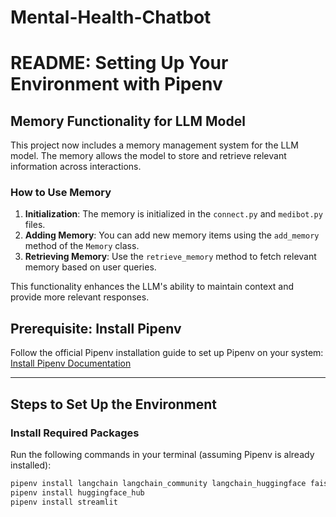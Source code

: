 # Mental-Health-Chatbot
# README: Setting Up Your Environment with Pipenv

## Memory Functionality for LLM Model
This project now includes a memory management system for the LLM model. The memory allows the model to store and retrieve relevant information across interactions.

### How to Use Memory
1. **Initialization**: The memory is initialized in the `connect.py` and `medibot.py` files.
2. **Adding Memory**: You can add new memory items using the `add_memory` method of the `Memory` class.
3. **Retrieving Memory**: Use the `retrieve_memory` method to fetch relevant memory based on user queries.

This functionality enhances the LLM's ability to maintain context and provide more relevant responses.


## Prerequisite: Install Pipenv
Follow the official Pipenv installation guide to set up Pipenv on your system:  
[Install Pipenv Documentation](https://pipenv.pypa.io/en/latest/installation.html)

---

## Steps to Set Up the Environment

### Install Required Packages
Run the following commands in your terminal (assuming Pipenv is already installed):

```bash
pipenv install langchain langchain_community langchain_huggingface faiss-cpu pypdf
pipenv install huggingface_hub
pipenv install streamlit

